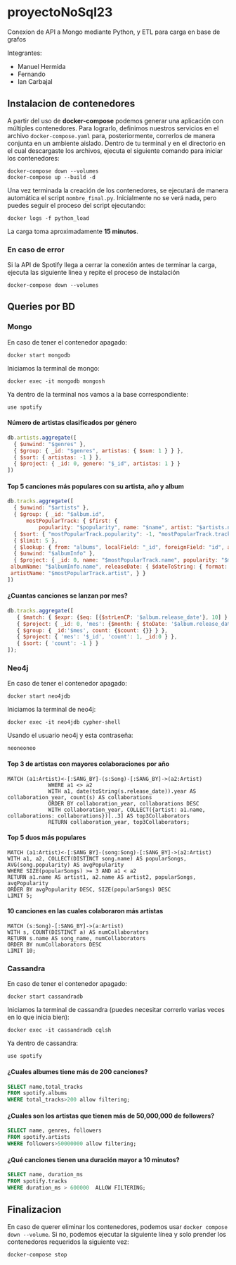 # proyectoNoSql23
Conexion de API a Mongo mediante Python, y ETL para carga en base de grafos

Integrantes:
* Manuel Hermida
* Fernando
* Ian Carbajal

## Instalacion de contenedores

A partir del uso de **docker-compose** podemos generar una aplicación con múltiples contenedores. Para lograrlo, definimos nuestros servicios en el archivo `docker-compose.yaml` para, posteriormente, correrlos de manera conjunta en un ambiente aislado. Dentro de tu terminal y en el directorio en el cual descargaste los archivos, ejecuta el siguiente comando para iniciar los contenedores:

```shell
docker-compose down --volumes
docker-compose up --build -d
```

Una vez terminada la creación de los contenedores, se ejecutará de manera automática el script `nombre_final.py`. Inicialmente no se verá nada, pero puedes seguir el proceso del script ejecutando:

```shell
docker logs -f python_load
```
La carga toma aproximadamente **15 minutos**.

### En caso de error

Si la API de Spotify llega a cerrar la conexión antes de terminar la carga, ejecuta las siguiente linea y repite el proceso de instalación

```shell
docker-compose down --volumes
```

## Queries por BD

### Mongo

En caso de tener el contenedor apagado:

```shell
docker start mongodb
```

Iniciamos la terminal de mongo:

```shell
docker exec -it mongodb mongosh
```

Ya dentro de la terminal nos vamos a la base correspondiente:
```shell
use spotify
```

#### Número de artistas clasificados por género
```js
db.artists.aggregate([
  { $unwind: "$genres" },
  { $group: { _id: "$genres", artistas: { $sum: 1 } } },
  { $sort: { artistas: -1 } },
  { $project: { _id: 0, genero: "$_id", artistas: 1 } }
])
```

#### Top 5 canciones más populares con su artista, año y album
```js
db.tracks.aggregate([
  { $unwind: "$artists" },
  { $group: { _id: "$album.id",
      mostPopularTrack: { $first: {
          popularity: "$popularity", name: "$name", artist: "$artists.name", trackId: "$id" } } } },
  { $sort: { "mostPopularTrack.popularity": -1, "mostPopularTrack.trackId": -1 } },
  { $limit: 5 },
  { $lookup: { from: "albums", localField: "_id", foreignField: "id", as: "albumInfo" } },
  { $unwind: "$albumInfo" },
  { $project: { _id: 0, name: "$mostPopularTrack.name", popularity: "$mostPopularTrack.popularity",
 albumName: "$albumInfo.name", releaseDate: { $dateToString: { format: "%Y-%m", date: { $toDate: "$albumInfo.release_date" } } },
 artistName: "$mostPopularTrack.artist", } }
])
```

#### ¿Cuantas canciones se lanzan por mes?
```js
db.tracks.aggregate([
   { $match: { $expr: {$eq: [{$strLenCP: '$album.release_date'}, 10] } } },
   { $project: { _id: 0, 'mes': {$month: { $toDate: '$album.release_date' } } } },
   { $group: { _id:'$mes', count: {$count: {}} } },
   { $project: { 'mes': '$_id', 'count': 1, _id:0 } },
   { $sort: { 'count': -1 } }
]);
```

### Neo4j

En caso de tener el contenedor apagado:

```shell
docker start neo4jdb
```

Iniciamos la terminal de neo4j:

```shell
docker exec -it neo4jdb cypher-shell
```
Usando el usuario neo4j y esta contraseña:
```shell
neoneoneo
```

#### Top 3 de artistas con mayores colaboraciones por año
```cypher
MATCH (a1:Artist)<-[:SANG_BY]-(s:Song)-[:SANG_BY]->(a2:Artist)
             WHERE a1 <> a2
             WITH a1, date(toString(s.release_date)).year AS collaboration_year, count(s) AS collaborations
             ORDER BY collaboration_year, collaborations DESC
             WITH collaboration_year, COLLECT({artist: a1.name, collaborations: collaborations})[..3] AS top3Collaborators
             RETURN collaboration_year, top3Collaborators;
```

#### Top 5 duos más populares
```cypher
MATCH (a1:Artist)<-[:SANG_BY]-(song:Song)-[:SANG_BY]->(a2:Artist)
WITH a1, a2, COLLECT(DISTINCT song.name) AS popularSongs, AVG(song.popularity) AS avgPopularity
WHERE SIZE(popularSongs) >= 3 AND a1 < a2
RETURN a1.name AS artist1, a2.name AS artist2, popularSongs, avgPopularity
ORDER BY avgPopularity DESC, SIZE(popularSongs) DESC
LIMIT 5;
```
####  10 canciones en las cuales colaboraron más artistas
```cypher
MATCH (s:Song)-[:SANG_BY]->(a:Artist)
WITH s, COUNT(DISTINCT a) AS numCollaborators
RETURN s.name AS song_name, numCollaborators
ORDER BY numCollaborators DESC
LIMIT 10;
```

### Cassandra

En caso de tener el contenedor apagado:

```shell
docker start cassandradb
```

Iniciamos la terminal de cassandra (puedes necesitar correrlo varias veces en lo que inicia bien):

```shell
docker exec -it cassandradb cqlsh
```

Ya dentro de cassandra:

```shell
use spotify
```

#### ¿Cuales albumes tiene más de 200 canciones?
```SQL
SELECT name,total_tracks 
FROM spotify.albums 
WHERE total_tracks>200 allow filtering;

```

#### ¿Cuales son los artistas que tienen más de 50,000,000 de followers?
```SQL
SELECT name, genres, followers
FROM spotify.artists
WHERE followers>50000000 allow filtering;
```

#### ¿Qué canciones tienen una duración mayor a 10 minutos?
```SQL
SELECT name, duration_ms
FROM spotify.tracks
WHERE duration_ms > 600000  ALLOW FILTERING;
```

## Finalizacion

En caso de querer eliminar los contenedores, podemos usar `docker compose down --volume`. Si no, podemos ejecutar la siguiente línea y solo prender los contenedores requeridos la siguiente vez:

```shell
docker-compose stop
```
